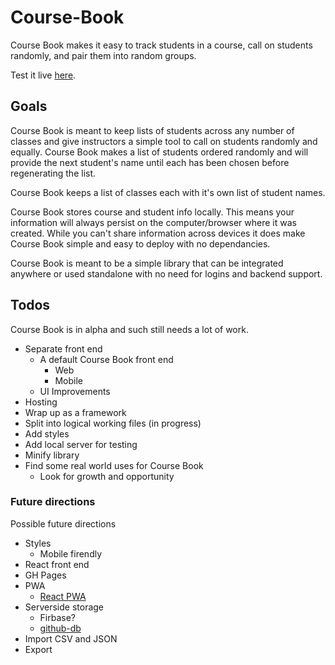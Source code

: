 # Course-Book

Course Book makes it easy to track students in a course, call on 
students randomly, and pair them into random groups. 

Test it live [here](http://webdevils.com/course-book/).

## Goals 

Course Book is meant to keep lists of students across any number of 
classes and give instructors a simple tool to call on students 
randomly and equally. Course Book makes a list of students ordered
randomly and will provide the next student's name until each has 
been chosen before regenerating the list. 

Course Book keeps a list of classes each with it's own list of 
student names.

Course Book stores course and student info locally. This means 
your information will always persist on the computer/browser 
where it was created. While you can't share information across
devices it does make Course Book simple and easy to deploy with 
no dependancies. 

Course Book is meant to be a simple library that can be integrated 
anywhere or used standalone with no need for logins and backend 
support. 

## Todos

Course Book is in alpha and such still needs a lot of work.

- Separate front end
  - A default Course Book front end
    - Web 
    - Mobile
  - UI Improvements
- Hosting
- Wrap up as a framework
- Split into logical working files (in progress)
- Add styles 
- Add local server for testing
- Minify library
- Find some real world uses for Course Book
  - Look for growth and opportunity

### Future directions 

Possible future directions

- Styles
  - Mobile firendly
- React front end
- GH Pages 
- PWA
  - [React PWA](https://blog.bitsrc.io/how-to-build-a-react-progressive-web-application-pwa-b5b897df2f0a)
- Serverside storage
  - Firbase?
  - [github-db](https://www.npmjs.com/package/github-db)
- Import CSV and JSON
- Export 
